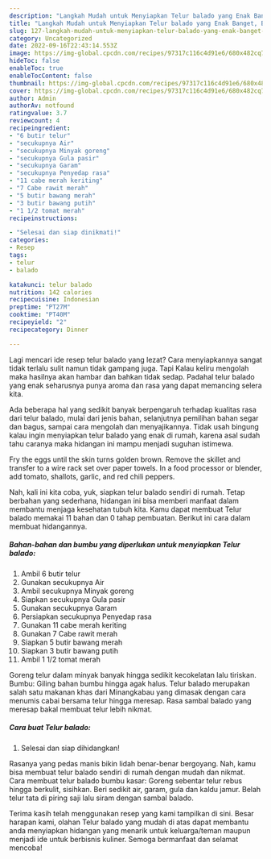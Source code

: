 ```yaml
---
description: "Langkah Mudah untuk Menyiapkan Telur balado yang Enak Banget, Buat Buka Puasa Lezat Sekali"
title: "Langkah Mudah untuk Menyiapkan Telur balado yang Enak Banget, Buat Buka Puasa Lezat Sekali"
slug: 127-langkah-mudah-untuk-menyiapkan-telur-balado-yang-enak-banget-buat-buka-puasa-lezat-sekali
category: Uncategorized
date: 2022-09-16T22:43:14.553Z
image: https://img-global.cpcdn.com/recipes/97317c116c4d91e6/680x482cq70/telur-balado-foto-resep-utama.jpg
hideToc: false
enableToc: true
enableTocContent: false
thumbnail: https://img-global.cpcdn.com/recipes/97317c116c4d91e6/680x482cq70/telur-balado-foto-resep-utama.jpg
cover: https://img-global.cpcdn.com/recipes/97317c116c4d91e6/680x482cq70/telur-balado-foto-resep-utama.jpg
author: Admin
authorAv: notfound
ratingvalue: 3.7
reviewcount: 4
recipeingredient:
- "6 butir telur"
- "secukupnya Air"
- "secukupnya Minyak goreng"
- "secukupnya Gula pasir"
- "secukupnya Garam"
- "secukupnya Penyedap rasa"
- "11 cabe merah keriting"
- "7 Cabe rawit merah"
- "5 butir bawang merah"
- "3 butir bawang putih"
- "1 1/2 tomat merah"
recipeinstructions:

- "Selesai dan siap dinikmati!"
categories:
- Resep
tags:
- telur
- balado

katakunci: telur balado 
nutrition: 142 calories
recipecuisine: Indonesian
preptime: "PT27M"
cooktime: "PT40M"
recipeyield: "2"
recipecategory: Dinner

---
```



Lagi mencari ide resep telur balado yang lezat? Cara menyiapkannya sangat tidak terlalu sulit namun tidak gampang juga. Tapi Kalau keliru mengolah maka hasilnya akan hambar dan bahkan tidak sedap. Padahal telur balado yang enak seharusnya punya aroma dan rasa yang dapat memancing selera kita.


Ada beberapa hal yang sedikit banyak berpengaruh terhadap kualitas rasa dari telur balado, mulai dari jenis bahan, selanjutnya pemilihan bahan segar dan bagus, sampai cara mengolah dan menyajikannya. Tidak usah bingung kalau ingin menyiapkan telur balado yang enak di rumah, karena asal sudah tahu caranya maka hidangan ini mampu menjadi suguhan istimewa.

Fry the eggs until the skin turns golden brown. Remove the skillet and transfer to a wire rack set over paper towels. In a food processor or blender, add tomato, shallots, garlic, and red chili peppers.


Nah, kali ini kita coba, yuk, siapkan telur balado sendiri di rumah. Tetap berbahan yang sederhana, hidangan ini bisa memberi manfaat dalam membantu menjaga kesehatan tubuh kita. Kamu dapat membuat Telur balado memakai 11 bahan dan 0 tahap pembuatan. Berikut ini cara dalam membuat hidangannya.

<!--inarticleads1-->

##### Bahan-bahan dan bumbu yang diperlukan untuk menyiapkan Telur balado:

1. Ambil 6 butir telur
1. Gunakan secukupnya Air
1. Ambil secukupnya Minyak goreng
1. Siapkan secukupnya Gula pasir
1. Gunakan secukupnya Garam
1. Persiapkan secukupnya Penyedap rasa
1. Gunakan 11 cabe merah keriting
1. Gunakan 7 Cabe rawit merah
1. Siapkan 5 butir bawang merah
1. Siapkan 3 butir bawang putih
1. Ambil 1 1/2 tomat merah


Goreng telur dalam minyak banyak hingga sedikit kecokelatan lalu tiriskan. Bumbu: Giling bahan bumbu hingga agak halus. Telur balado merupakan salah satu makanan khas dari Minangkabau yang dimasak dengan cara menumis cabai bersama telur hingga meresap. Rasa sambal balado yang meresap bakal membuat telur lebih nikmat. 

<!--inarticleads2-->

##### Cara buat Telur balado:


1. Selesai dan siap dihidangkan!

Rasanya yang pedas manis bikin lidah benar-benar bergoyang. Nah, kamu bisa membuat telur balado sendiri di rumah dengan mudah dan nikmat. Cara membuat telur balado bumbu kasar: Goreng sebentar telur rebus hingga berkulit, sisihkan. Beri sedikit air, garam, gula dan kaldu jamur. Belah telur tata di piring saji lalu siram dengan sambal balado. 

Terima kasih telah menggunakan resep yang kami tampilkan di sini. Besar harapan kami, olahan Telur balado yang mudah di atas dapat membantu anda menyiapkan hidangan yang menarik untuk keluarga/teman maupun menjadi ide untuk berbisnis kuliner. Semoga bermanfaat dan selamat mencoba!
